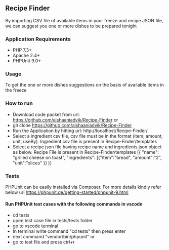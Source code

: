 ## Recipe Finder
By importing CSV file of available items in your freeze and recipe JSON file, we can suggest you one or more dishes to be prepared tonight


### Application Requirements
- PHP 7.3+ 
- Apache 2.4+
- PHPUnit 9.0+


### Usage
To get the one or more dishes suggestions on the basis of available items in the freeze


### How to run
- Download code packet from url: https://github.com/aishaaniadvik/Recipe-Finder
  or 
- git clone https://github.com/aishaaniadvik/Recipe-Finder
- Run the Application by hitting url: http://localhost/Recipe-Finder/
- Select a ingredient csv file, csv file must be in the format (item, amount, unit, useBy). Ingredient csv file is present in Recipe-Finder/templates 
- Select a recipe json file having recipe name and ingredients json object as below. Recipe File is present in Recipe-Finder/templates
   [{ "name": "grilled cheese on toast", "ingredients": [{"item":"bread", "amount":"2", "unit":"slices" }] }]


### Tests
PHPUnit can be easily installed via Composer. For more details kindly refer below url
https://phpunit.de/getting-started/phpunit-9.html 

#### Run PHPUnit test cases with the following commands in vscode
  - cd tests
  - open test case file in tests/tests folder
  - go to vscode terminal 
  - In terminal write command "cd tests" then press enter
  - next command "vendor/bin/phpunit"
    or
  - go to test file and press ctrl+r 



